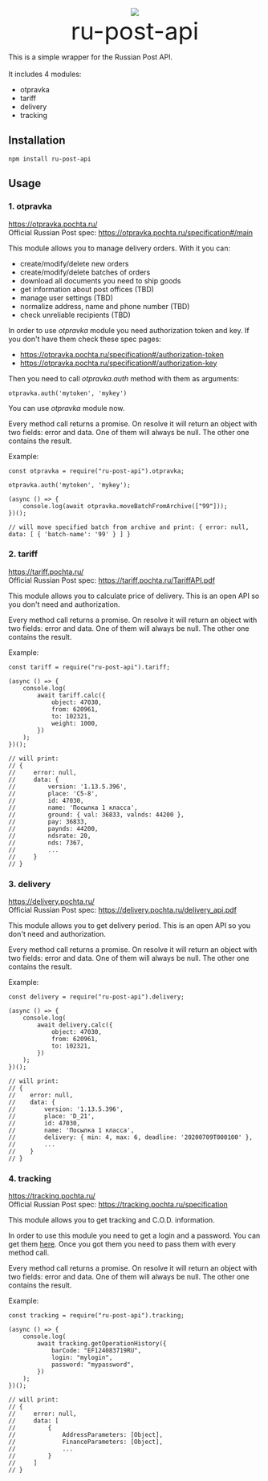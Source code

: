 <p style="text-align: center;">
    <img src="https://res.cloudinary.com/hino-2/image/upload/c_scale,w_300/v1593787222/logos/RP-logo.png"/><br/>
    <font size="16px">ru-post-api</font>
</p>
<p>
    This is a simple wrapper for the Russian Post API. <br/>
    <br/>
    It includes 4 modules:
    <ul>
        <li>
            otpravka
        </li>
        <li>
            tariff
        </li>
        <li>
            delivery
        </li>
        <li>
            tracking
        </li>
    </ul>
</p>

## Installation

```
npm install ru-post-api
```

## Usage

### 1. otpravka

https://otpravka.pochta.ru/  
Official Russian Post spec: https://otpravka.pochta.ru/specification#/main

This module allows you to manage delivery orders. With it you can:

-   create/modify/delete new orders
-   create/modify/delete batches of orders
-   download all documents you need to ship goods
-   get information about post offices (TBD)
-   manage user settings (TBD)
-   normalize address, name and phone number (TBD)
-   check unreliable recipients (TBD)

In order to use _otpravka_ module you need authorization token and key. If you don't have them check these spec pages:

-   https://otpravka.pochta.ru/specification#/authorization-token
-   https://otpravka.pochta.ru/specification#/authorization-key

Then you need to call _otpravka.auth_ method with them as arguments:

```
otpravka.auth('mytoken', 'mykey')
```

You can use _otpravka_ module now.

Every method call returns a promise. On resolve it will return an object with two fields: error and data. One of them will always be null. The other one contains the result.

Example:

```
const otpravka = require("ru-post-api").otpravka;

otpravka.auth('mytoken', 'mykey');

(async () => {
    console.log(await otpravka.moveBatchFromArchive(["99"]));
})();

// will move specified batch from archive and print: { error: null, data: [ { 'batch-name': '99' } ] }
```

### 2. tariff

https://tariff.pochta.ru/  
Official Russian Post spec: https://tariff.pochta.ru/TariffAPI.pdf

This module allows you to calculate price of delivery. This is an open API so you don't need and authorization.

Every method call returns a promise. On resolve it will return an object with two fields: error and data. One of them will always be null. The other one contains the result.

Example:

```
const tariff = require("ru-post-api").tariff;

(async () => {
    console.log(
		await tariff.calc({
			object: 47030,
			from: 620961,
			to: 102321,
			weight: 1000,
		})
	);
})();

// will print:
// {
//     error: null,
//     data: {
//         version: '1.13.5.396',
//         place: 'C5-8',
//         id: 47030,
//         name: 'Посылка 1 класса',
//         ground: { val: 36833, valnds: 44200 },
//         pay: 36833,
//         paynds: 44200,
//         ndsrate: 20,
//         nds: 7367,
//         ...
//     }
// }
```

### 3. delivery

https://delivery.pochta.ru/  
Official Russian Post spec: https://delivery.pochta.ru/delivery_api.pdf

This module allows you to get delivery period. This is an open API so you don't need and authorization.

Every method call returns a promise. On resolve it will return an object with two fields: error and data. One of them will always be null. The other one contains the result.

Example:

```
const delivery = require("ru-post-api").delivery;

(async () => {
    console.log(
		await delivery.calc({
			object: 47030,
			from: 620961,
			to: 102321,
		})
	);
})();

// will print:
// {
//    error: null,
//    data: {
//        version: '1.13.5.396',
//        place: 'D_21',
//        id: 47030,
//        name: 'Посылка 1 класса',
//        delivery: { min: 4, max: 6, deadline: '20200709T000100' },
//        ...
//    }
// }
```

### 4. tracking

https://tracking.pochta.ru/  
Official Russian Post spec: https://tracking.pochta.ru/specification

This module allows you to get tracking and C.O.D. information.

In order to use this module you need to get a login and a password. You can get them [here](https://tracking.pochta.ru/).
Once you got them you need to pass them with every method call.

Every method call returns a promise. On resolve it will return an object with two fields: error and data. One of them will always be null. The other one contains the result.

Example:

```
const tracking = require("ru-post-api").tracking;

(async () => {
	console.log(
		await tracking.getOperationHistory({
			barCode: "EF124083719RU",
			login: "mylogin",
			password: "mypassword",
		})
	);
})();

// will print:
// {
//     error: null,
//     data: [
//         {
//             AddressParameters: [Object],
//             FinanceParameters: [Object],
//             ...
//         }
//     ]
// }
```
